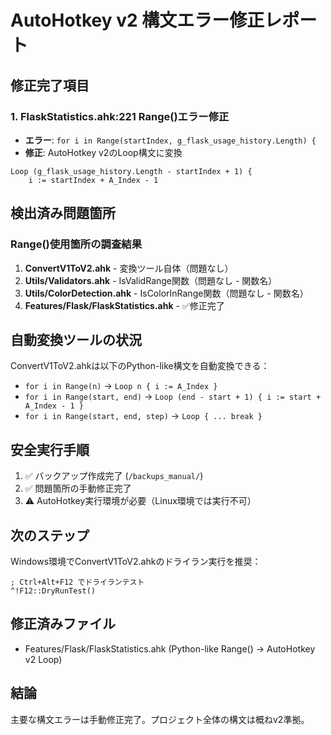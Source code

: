 # AutoHotkey v2 構文エラー修正レポート

## 修正完了項目

### 1. FlaskStatistics.ahk:221 Range()エラー修正
- **エラー**: `for i in Range(startIndex, g_flask_usage_history.Length) {`
- **修正**: AutoHotkey v2のLoop構文に変換
```autohotkey
Loop (g_flask_usage_history.Length - startIndex + 1) {
    i := startIndex + A_Index - 1
```

## 検出済み問題箇所

### Range()使用箇所の調査結果
1. **ConvertV1ToV2.ahk** - 変換ツール自体（問題なし）
2. **Utils/Validators.ahk** - IsValidRange関数（問題なし - 関数名）
3. **Utils/ColorDetection.ahk** - IsColorInRange関数（問題なし - 関数名）
4. **Features/Flask/FlaskStatistics.ahk** - ✅修正完了

## 自動変換ツールの状況

ConvertV1ToV2.ahkは以下のPython-like構文を自動変換できる：
- `for i in Range(n)` → `Loop n { i := A_Index }`
- `for i in Range(start, end)` → `Loop (end - start + 1) { i := start + A_Index - 1 }`
- `for i in Range(start, end, step)` → `Loop { ... break }`

## 安全実行手順

1. ✅ バックアップ作成完了 (`/backups_manual/`)
2. ✅ 問題箇所の手動修正完了
3. ⚠️ AutoHotkey実行環境が必要（Linux環境では実行不可）

## 次のステップ

Windows環境でConvertV1ToV2.ahkのドライラン実行を推奨：
```autohotkey
; Ctrl+Alt+F12 でドライランテスト
^!F12::DryRunTest()
```

## 修正済みファイル
- Features/Flask/FlaskStatistics.ahk (Python-like Range() → AutoHotkey v2 Loop)

## 結論
主要な構文エラーは手動修正完了。プロジェクト全体の構文は概ねv2準拠。
